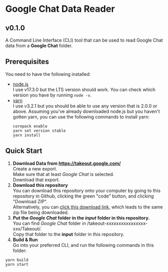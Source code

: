# Google Chat Data Reader
## v0.1.0
A Command Line Interface (CLI) tool that can be used to read Google Chat data from a **Google Chat** folder.

## Prerequisites
You need to have the following installed:
* [node.js](https://nodejs.org/en/)  
  I use v17.3.0 but the LTS version should work. You can check which version you have by running `node -v`.
* [yarn](https://yarnpkg.com/getting-started/install)  
  I use v3.2.1 but you should be able to use any version that is 2.0.0 or above.
  Assuming you've already downloaded node.js but you haven't gotten yarn, you can use the following commands to install yarn:
  ```command
  corepack enable
  yarn set version stable
  yarn install
  ```

## Quick Start
1. **Download Data from https://takeout.google.com/**  
  Create a new export.  
  Make sure that at least *Google Chat* is selected.  
  Download that export.  
2. **Download this repository**  
  You can download this repository onto your computer by going to this repository in Github, clicking the green "code" button, and clicking "Download ZIP".  
  Alternatively, you can [click this download link](https://github.com/JoshuaCoquia/google-chat-data-reader/archive/refs/heads/main.zip), which leads to the same zip file being downloaded.  
3. **Put the *Google Chat* folder in the *input* folder in this repository.**  
  You can find *Google Chat* folder in /takeout-xxxxxxxxxxxxxxxx-xxx/Takeout/.  
  Copy that folder to the **input** folder in this repository.  
4. **Build & Run**  
Go into your preferred CLI, and run the following commands in this folder:
  ```console
  yarn build
  yarn start
  ```